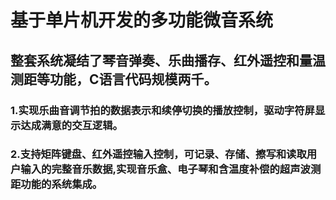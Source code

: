 # 基于单片机开发的多功能微音系统
## 整套系统凝结了琴音弹奏、乐曲播存、红外遥控和量温测距等功能，C语言代码规模两千。<br>
### 1.实现乐曲音调节拍的数据表示和续停切换的播放控制，驱动字符屏显示达成满意的交互逻辑。<br>
### 2.支持矩阵键盘、红外遥控输入控制，可记录、存储、擦写和读取用户输入的完整音乐数据,实现音乐盒、电子琴和含温度补偿的超声波测距功能的系统集成。<br>
